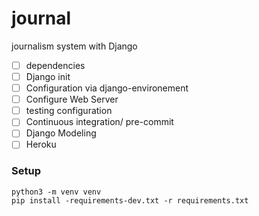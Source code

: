 # journal
journalism system with Django 
* [ ] dependencies 
* [ ] Django init 
* [ ] Configuration via django-environement 
* [ ] Configure Web Server 
* [ ] testing configuration 
* [ ] Continuous integration/ pre-commit  
* [ ] Django Modeling 
* [ ] Heroku 

### Setup 
```
python3 -m venv venv
pip install -requirements-dev.txt -r requirements.txt
```

